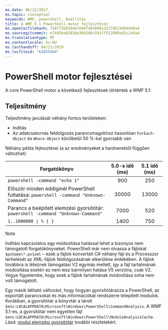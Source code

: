 ```yaml
---
ms.date: 06/12/2017
ms.topic: conceptual
keywords: WMF, powershell, beállítás
title: A WMF 5.1 PowerShell motor fejlesztései
ms.openlocfilehash: 738f72b910de7d44f48309013237d523d0dd40a4
ms.sourcegitcommit: e7445ba8203da304286c591ff513900ad1c244a4
ms.translationtype: MT
ms.contentlocale: hu-HU
ms.lasthandoff: 04/23/2019
ms.locfileid: "62055564"
---
```

# <a name="powershell-engine-improvements"></a>PowerShell motor fejlesztései

A core PowerShell motor a következő fejlesztések történtek a WMF 5.1:

## <a name="performance"></a>Teljesítmény

Teljesítmény javulását néhány fontos területeken:

- Indítás
- Az adatcsatornás feldolgozás parancsmagokhoz hasonlóan `ForEach-Object` és `Where-Object` körülbelül 50 %-kal gyorsabb van

Néhány példa fejlesztései (a az eredményeket a hardverektől függően változhat):

| Forgatókönyv | 5.0-s idő (ms) | 5.1 idő (ms) |
| -------- | :---------------: | :---------------: |
| `powershell -command "echo 1"` | 900 | 250 |
| Először minden eddiginél PowerShell futtatása: `powershell -command "Unknown-Command"` | 30000 | 13000 |
| Parancs a beépített elemzési gyorsítótár: `powershell -command "Unknown-Command"` | 7000 | 520 |
| <code>1..1000000 &#124; % { }</code> | 1400 | 750 |

> [!Note]
> Indítási kapcsolatos egy módosítása hatással lehet a bizonyos nem támogatott forgatókönyveket.
> PowerShell már nem olvassa a fájlokat `$pshome\*.ps1xml` – ezek a fájlok konvertált C# néhány fájl és a Processzor terhelését az XML-fájlok feldolgozásának elkerülése érdekében.
> A fájlok továbbra is léteznek támogatási V2 egymás mellett, így a fájl tartalmának módosítása esetén ez nem lesz bármilyen hatása V5 verzióra, csak V2.
> Vegye figyelembe, hogy ezek a fájlok tartalmának módosítása soha nem volt támogatott.

Egy másik látható változást, hogy hogyan gyorsítótárazza a PowerShell, az exportált parancsokat és más információkat rendszerre telepített modulok.
Korábban, a gyorsítótár a könyvtár a tárolt `$env:LOCALAPPDATA\Microsoft\Windows\PowerShell\CommandAnalysis`.
A WMF 5.1-es, a gyorsítótár nem egyetlen fájl `$env:LOCALAPPDATA\Microsoft\Windows\PowerShell\ModuleAnalysisCache`.
Lásd: [modul elemzési gyorsítótár](scenarios-features.md#module-analysis-cache) további részletekért.